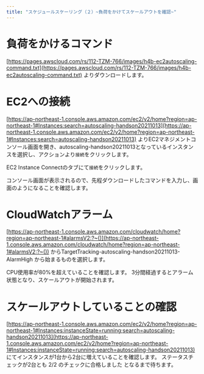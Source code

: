 ```yaml
---
title: "スケジュールスケーリング（２）~負荷をかけてスケールアウトを確認~"
---
```


# 負荷をかけるコマンド

[https://pages.awscloud.com/rs/112-TZM-766/images/h4b-ec2autoscaling-command.txt](https://pages.awscloud.com/rs/112-TZM-766/images/h4b-ec2autoscaling-command.txt)
よりダウンロードします。

# EC2への接続

[https://ap-northeast-1.console.aws.amazon.com/ec2/v2/home?region=ap-northeast-1#Instances:search=autoscaling-handson20211013](https://ap-northeast-1.console.aws.amazon.com/ec2/v2/home?region=ap-northeast-1#Instances:search=autoscaling-handson20211013)
よりEC2マネジメントコンソール画面を開き、autoscaling-handson20211013となっているインスタンスを選択し、アクションより`接続`をクリックします。

EC2 Instance Connectのタブにて`接続`をクリックします。

コンソール画面が表示されるので、先程ダウンロードしたコマンドを入力し、画面のようになることを確認します。

# CloudWatchアラーム

[https://ap-northeast-1.console.aws.amazon.com/cloudwatch/home?region=ap-northeast-1#alarmsV2:?~()](https://ap-northeast-1.console.aws.amazon.com/cloudwatch/home?region=ap-northeast-1#alarmsV2:?~())
からTargetTracking-autoscaling-handson20211013-AlarmHigh から始まるものを選択します。

CPU使用率が80%を超えていることを確認します。
3分間経過するとアラーム状態となり、スケールアウトが開始されます。

# スケールアウトしていることの確認

[https://ap-northeast-1.console.aws.amazon.com/ec2/v2/home?region=ap-northeast-1#Instances:instanceState=running;search=autoscaling-handson20211013](https://ap-northeast-1.console.aws.amazon.com/ec2/v2/home?region=ap-northeast-1#Instances:instanceState=running;search=autoscaling-handson20211013)
にてインスタンスが1台から2台に増えていることを確認します。
ステータスチェックが2台とも 2/2 のチェックに合格しました となるまで待ちます。
